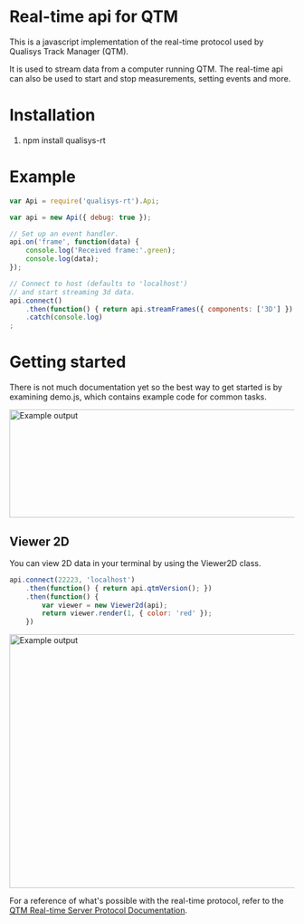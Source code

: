 # Real-time api for QTM
This is a javascript implementation of the real-time protocol used by Qualisys
Track Manager (QTM). 

It is used to stream data from a computer running QTM. The real-time api can
also be used to start and stop measurements, setting events and more.

# Installation
1. npm install qualisys-rt

# Example

```javascript
var Api = require('qualisys-rt').Api;

var api = new Api({ debug: true });

// Set up an event handler.
api.on('frame', function(data) {
	console.log('Received frame:'.green);
	console.log(data);
});

// Connect to host (defaults to 'localhost')
// and start streaming 3d data.
api.connect()
	.then(function() { return api.streamFrames({ components: ['3D'] }) })
	.catch(console.log)
;
```

# Getting started
There is not much documentation yet so the best way to get started is by
examining demo.js, which contains example code for common tasks. 

<img src="https://github.com/qualisys/qualisys-rt/blob/dev/docs/connecting.png" title="Example output" width="600" height="191">

## Viewer 2D
You can view 2D data in your terminal by using the Viewer2D class.
```javascript
api.connect(22223, 'localhost')
	.then(function() { return api.qtmVersion(); })
	.then(function() {
		var viewer = new Viewer2d(api);
		return viewer.render(1, { color: 'red' });
	})
```
<img src="https://github.com/qualisys/qualisys-rt/blob/dev/docs/viewer2d.png" title="Example output" width="600" height="448">

For a reference of what's possible with the real-time protocol, refer to the
[QTM Real-time Server Protocol Documentation](http://qualisys.github.io/rt-protocol/).